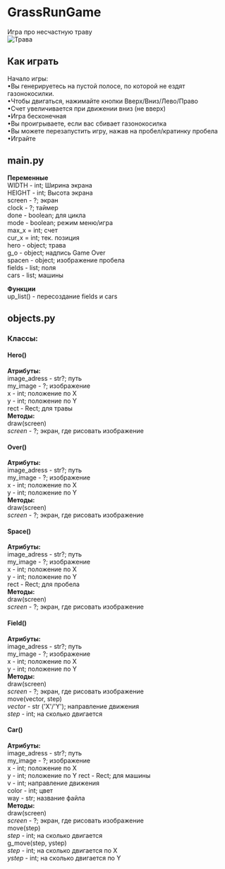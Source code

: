 # GrassRunGame  
Игра про несчастную траву   
![Трава](https://avatars.mds.yandex.net/get-pdb/2979035/e14cd920-1227-4027-8b05-c759185575d3/s1200)
## Как играть
  
Начало игры:  
•Вы генерируетесь на пустой полосе, по которой не ездят газонокосилки.  
•Чтобы двигаться, нажимайте кнопки Вверх/Вниз/Лево/Право  
•Счет увеличивается при движении вниз (не вверх)  
•Игра бесконечная   
•Вы проигрываете, если вас сбивает газонокосилка  
•Вы можете перезапустить игру, нажав на пробел/кратинку пробела  
•Играйте  
   
## main.py
   
**Переменные**   
WIDTH - int; Ширина экрана   
HEIGHT - int; Высота экрана   
screen - ?; экран  
clock - ?; таймер  
done - boolean; для цикла  
mode - boolean; режим меню/игра  
max_x = int; счет  
cur_x = int; тек. позиция  
hero  - object; трава   
g_o - object; надпись Game Over  
spacen - object; изображение пробела  
fields - list; поля  
cars - list; машины   
   
**Функции**  
up_list() - пересоздание fields и cars

## objects.py  
### Классы:  
#### Hero()  
**Атрибуты:**   
image_adress - str?; путь  
my_image - ?; изображение  
x - int; положение по Х  
y - int; положение по Y   
rect - Rect;  для травы  
**Методы:**  
draw(screen)  
*screen* - ?; экран, где рисовать изображение  
  
#### Over()  
**Атрибуты:**    
image_adress - str?; путь  
my_image - ?; изображение  
x - int; положение по Х  
y - int; положение по Y  
**Методы:**   
draw(screen)  
*screen* - ?; экран, где рисовать изображение  
   
#### Space()      
**Атрибуты:**    
image_adress - str?; путь  
my_image - ?; изображение  
x - int; положение по Х  
y - int; положение по Y   
rect - Rect;  для пробела    
**Методы:**   
draw(screen)   
*screen* - ?; экран, где рисовать изображение   
   
#### Field()    
**Атрибуты:**   
image_adress - str?; путь  
my_image - ?; изображение  
x - int; положение по Х  
y - int; положение по Y   
**Методы:**   
draw(screen)   
*screen* - ?; экран, где рисовать изображение      
move(vector, step)  
*vector* -  str ('X'/'Y'); направление движения   
*step* - int; на сколько двигается   
 
#### Car()     
**Атрибуты:**   
image_adress - str?; путь  
my_image - ?; изображение  
x - int; положение по Х  
y - int; положение по Y 
rect - Rect;  для машины  
v - int; направление движения   
color - int; цвет   
way - str; название файла  
**Методы:**    
draw(screen)    
*screen* - ?; экран, где рисовать изображение    
move(step)  
*step* - int; на сколько двигается  
g_move(step, ystep)  
*step* - int; на сколько двигается по X   
*ystep* - int; на сколько двигается по Y  
